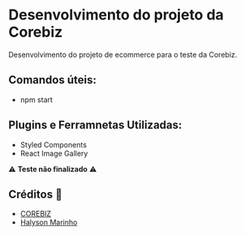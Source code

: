 # Desenvolvimento do projeto da Corebiz 

Desenvolvimento do projeto de ecommerce para o teste da Corebiz. 

## Comandos úteis:
* npm start

## Plugins e Ferramnetas Utilizadas:
* Styled Components
* React Image Gallery

:warning: **Teste não finalizado** :warning:

## Créditos :grimacing:
- [COREBIZ](https://corebiz.ag/)
- [Halyson Marinho](https://github.com/halymms)


